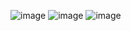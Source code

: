 


![image](https://github.com/user-attachments/assets/1b99aa44-01b7-4e01-8267-c942dfdf6ca6)
![image](https://github.com/user-attachments/assets/234ff776-3780-46e7-bfa5-9e4bb5346c25)
![image](https://github.com/user-attachments/assets/bbe14a59-88e7-419b-8127-b93945f0ca18)
